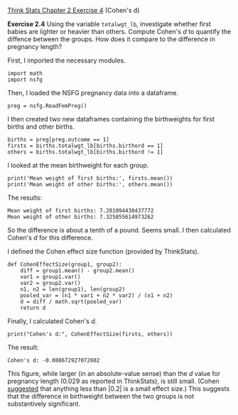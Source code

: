 [Think Stats Chapter 2 Exercise 4](http://greenteapress.com/thinkstats2/html/thinkstats2003.html#toc24) (Cohen's d)

**Exercise 2.4** Using the variable `totalwgt_lb`, investigate whether first babies are lighter or heavier than others. Compute Cohen's _d_ to quantify the diffence between the groups. How does it compare to the difference in pregnancy length?


First, I imported the necessary modules.

```
import math
import nsfg
```

Then, I loaded the NSFG pregnancy data into a dataframe.

```
preg = nsfg.ReadFemPreg()
```

I then created two new dataframes containing the birthweights for first births and other births.

```
births = preg[preg.outcome == 1]
firsts = births.totalwgt_lb[births.birthord == 1]
others = births.totalwgt_lb[births.birthord != 1]
```

I looked at the mean birthweight for each group.

```
print('Mean weight of first births:', firsts.mean())
print('Mean weight of other births:', others.mean())
```

The results:

```
Mean weight of first births: 7.201094430437772
Mean weight of other births: 7.325855614973262
```

So the difference is about a tenth of a pound. Seems small. 
I then calculated Cohen's _d_ for this difference.

I defined the Cohen effect size function (provided by ThinkStats).

```
def CohenEffectSize(group1, group2):
    diff = group1.mean() - group2.mean()
    var1 = group1.var()
    var2 = group2.var()
    n1, n2 = len(group1), len(group2)
    pooled_var = (n1 * var1 + n2 * var2) / (n1 + n2)
    d = diff / math.sqrt(pooled_var)
    return d
```

Finally, I calculated Cohen's _d_.

```
print("Cohen's d:", CohenEffectSize(firsts, others))
```

The result:

```
Cohen's d: -0.088672927072602
```

This figure, while larger (in an absolute-value sense) than the _d_ value for pregnancy length (0.029 as reported in ThinkStats), is still small. (Cohen [suggested](http://staff.bath.ac.uk/pssiw/stats2/page2/page14/page14.html) that anything less than |0.2| is a small effect size.) This suggests that the difference in birthweight between the two groups is not substantively significant.
